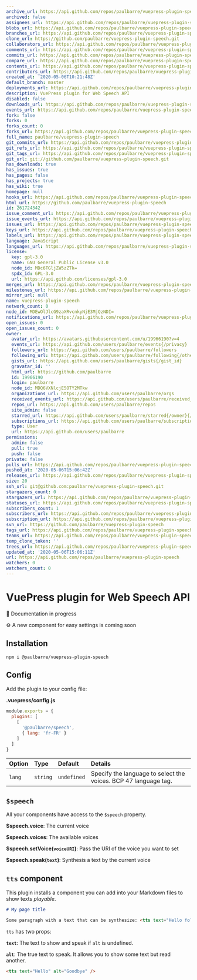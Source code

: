 ```yaml
---
archive_url: https://api.github.com/repos/paulbarre/vuepress-plugin-speech/{archive_format}{/ref}
archived: false
assignees_url: https://api.github.com/repos/paulbarre/vuepress-plugin-speech/assignees{/user}
blobs_url: https://api.github.com/repos/paulbarre/vuepress-plugin-speech/git/blobs{/sha}
branches_url: https://api.github.com/repos/paulbarre/vuepress-plugin-speech/branches{/branch}
clone_url: https://github.com/paulbarre/vuepress-plugin-speech.git
collaborators_url: https://api.github.com/repos/paulbarre/vuepress-plugin-speech/collaborators{/collaborator}
comments_url: https://api.github.com/repos/paulbarre/vuepress-plugin-speech/comments{/number}
commits_url: https://api.github.com/repos/paulbarre/vuepress-plugin-speech/commits{/sha}
compare_url: https://api.github.com/repos/paulbarre/vuepress-plugin-speech/compare/{base}...{head}
contents_url: https://api.github.com/repos/paulbarre/vuepress-plugin-speech/contents/{+path}
contributors_url: https://api.github.com/repos/paulbarre/vuepress-plugin-speech/contributors
created_at: '2020-05-06T10:21:48Z'
default_branch: master
deployments_url: https://api.github.com/repos/paulbarre/vuepress-plugin-speech/deployments
description: VuePress plugin for Web Speech API
disabled: false
downloads_url: https://api.github.com/repos/paulbarre/vuepress-plugin-speech/downloads
events_url: https://api.github.com/repos/paulbarre/vuepress-plugin-speech/events
fork: false
forks: 0
forks_count: 0
forks_url: https://api.github.com/repos/paulbarre/vuepress-plugin-speech/forks
full_name: paulbarre/vuepress-plugin-speech
git_commits_url: https://api.github.com/repos/paulbarre/vuepress-plugin-speech/git/commits{/sha}
git_refs_url: https://api.github.com/repos/paulbarre/vuepress-plugin-speech/git/refs{/sha}
git_tags_url: https://api.github.com/repos/paulbarre/vuepress-plugin-speech/git/tags{/sha}
git_url: git://github.com/paulbarre/vuepress-plugin-speech.git
has_downloads: true
has_issues: true
has_pages: false
has_projects: true
has_wiki: true
homepage: null
hooks_url: https://api.github.com/repos/paulbarre/vuepress-plugin-speech/hooks
html_url: https://github.com/paulbarre/vuepress-plugin-speech
id: 261724342
issue_comment_url: https://api.github.com/repos/paulbarre/vuepress-plugin-speech/issues/comments{/number}
issue_events_url: https://api.github.com/repos/paulbarre/vuepress-plugin-speech/issues/events{/number}
issues_url: https://api.github.com/repos/paulbarre/vuepress-plugin-speech/issues{/number}
keys_url: https://api.github.com/repos/paulbarre/vuepress-plugin-speech/keys{/key_id}
labels_url: https://api.github.com/repos/paulbarre/vuepress-plugin-speech/labels{/name}
language: JavaScript
languages_url: https://api.github.com/repos/paulbarre/vuepress-plugin-speech/languages
license:
  key: gpl-3.0
  name: GNU General Public License v3.0
  node_id: MDc6TGljZW5zZTk=
  spdx_id: GPL-3.0
  url: https://api.github.com/licenses/gpl-3.0
merges_url: https://api.github.com/repos/paulbarre/vuepress-plugin-speech/merges
milestones_url: https://api.github.com/repos/paulbarre/vuepress-plugin-speech/milestones{/number}
mirror_url: null
name: vuepress-plugin-speech
network_count: 0
node_id: MDEwOlJlcG9zaXRvcnkyNjE3MjQzNDI=
notifications_url: https://api.github.com/repos/paulbarre/vuepress-plugin-speech/notifications{?since,all,participating}
open_issues: 0
open_issues_count: 0
owner:
  avatar_url: https://avatars.githubusercontent.com/u/19966190?v=4
  events_url: https://api.github.com/users/paulbarre/events{/privacy}
  followers_url: https://api.github.com/users/paulbarre/followers
  following_url: https://api.github.com/users/paulbarre/following{/other_user}
  gists_url: https://api.github.com/users/paulbarre/gists{/gist_id}
  gravatar_id: ''
  html_url: https://github.com/paulbarre
  id: 19966190
  login: paulbarre
  node_id: MDQ6VXNlcjE5OTY2MTkw
  organizations_url: https://api.github.com/users/paulbarre/orgs
  received_events_url: https://api.github.com/users/paulbarre/received_events
  repos_url: https://api.github.com/users/paulbarre/repos
  site_admin: false
  starred_url: https://api.github.com/users/paulbarre/starred{/owner}{/repo}
  subscriptions_url: https://api.github.com/users/paulbarre/subscriptions
  type: User
  url: https://api.github.com/users/paulbarre
permissions:
  admin: false
  pull: true
  push: false
private: false
pulls_url: https://api.github.com/repos/paulbarre/vuepress-plugin-speech/pulls{/number}
pushed_at: '2020-05-06T15:06:42Z'
releases_url: https://api.github.com/repos/paulbarre/vuepress-plugin-speech/releases{/id}
size: 20
ssh_url: git@github.com:paulbarre/vuepress-plugin-speech.git
stargazers_count: 0
stargazers_url: https://api.github.com/repos/paulbarre/vuepress-plugin-speech/stargazers
statuses_url: https://api.github.com/repos/paulbarre/vuepress-plugin-speech/statuses/{sha}
subscribers_count: 1
subscribers_url: https://api.github.com/repos/paulbarre/vuepress-plugin-speech/subscribers
subscription_url: https://api.github.com/repos/paulbarre/vuepress-plugin-speech/subscription
svn_url: https://github.com/paulbarre/vuepress-plugin-speech
tags_url: https://api.github.com/repos/paulbarre/vuepress-plugin-speech/tags
teams_url: https://api.github.com/repos/paulbarre/vuepress-plugin-speech/teams
temp_clone_token: ''
trees_url: https://api.github.com/repos/paulbarre/vuepress-plugin-speech/git/trees{/sha}
updated_at: '2020-05-06T15:06:11Z'
url: https://api.github.com/repos/paulbarre/vuepress-plugin-speech
watchers: 0
watchers_count: 0
---
```


# VuePress plugin for Web Speech API

🚧 Documentation in progress

⚙️ A new component for easy settings is coming soon

## Installation

```
npm i @paulbarre/vuepress-plugin-speech
```

## Config

Add the plugin to your config file:

**.vuepress/config.js**

```js
module.exports = {
  plugins: [
    [
      '@paulbarre/speech',
      { lang: 'fr-FR' }
    ]
  ]
}
```

|Option|Type|Default|Details|
|:-|:-|:-|:-|
|`lang`|`string`|`undefined`|Specify the language to select the voices. BCP 47 language tag.|

## `$speech`

All your components have access to the `$speech` property.

**$speech.voice**: The current voice

**$speech.voices**: The available voices

**$speech.setVoice(`voiceURI`)**: Pass the URI of the voice you want to set

**$speech.speak(`text`)**: Synthesis a text by the current voice

## `tts` component

This plugin installs a component you can add into your Markdown files to show texts _playable_.

```md
# My page title

Some paragraph with a text that can be synthesize: <tts text="Hello folks!" />
```

`tts` has two props:

**`text`**: The text to show and speak if `alt` is undefined.

**`alt`**: The true text to speak. It allows you to show some text but read another.

```md
<tts text="Hello" alt="Goodbye" />
```